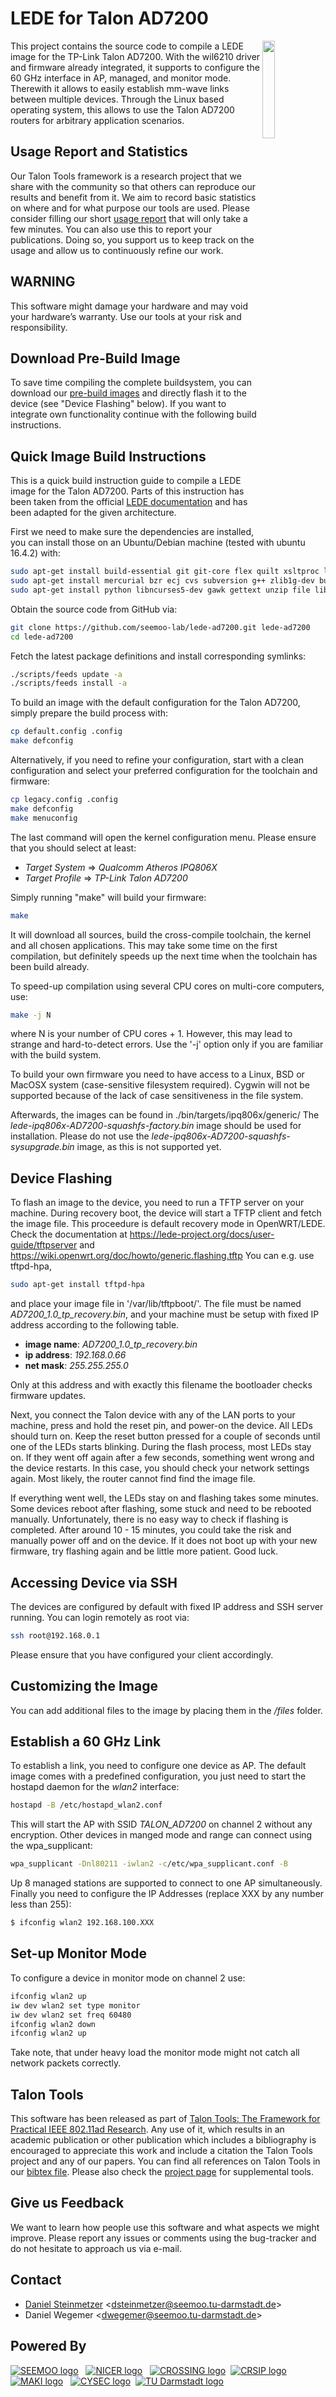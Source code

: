 # LEDE for Talon AD7200
<img src="logos/talon.png" align="right" width=20% height=20%/>
This project contains the source code to compile a LEDE image for the TP-Link Talon AD7200. With the wil6210 driver and firmware already integrated, it supports to configure the 60 GHz interface in AP, managed, and monitor mode. Therewith it allows to easily establish mm-wave links between multiple devices. Through the Linux based operating system, this allows to use the Talon AD7200 routers for arbitrary application scenarios.

## Usage Report and Statistics
Our Talon Tools framework is a research project that we share with the community so that others can reproduce our results and benefit from it. We aim to record basic statistics on where and for what purpose our tools are used. Please consider filling our short [usage report](https://goo.gl/forms/QKU0ME98f2gYhs5B2) that will only take a few minutes. You can also use this to report your publications. Doing so, you support us to keep track on the usage and allow us to continuously refine our work. 

## WARNING
This software might damage your hardware and may void your hardware’s warranty. Use our tools at your risk and responsibility.

## Download Pre-Build Image
To save time compiling the complete buildsystem, you can download our [pre-build images](https://github.com/seemoo-lab/lede-ad7200/releases) and directly flash it to the device (see "Device Flashing" below). If you want to integrate own functionality continue with the following build instructions.

## Quick Image Build Instructions

This is a quick build instruction guide to compile a LEDE image for the Talon AD7200. Parts of this instruction has been taken from the official [LEDE documentation](https://lede-project.org/docs/guide-developer/quickstart-build-images) and has been adapted for the given architecture.

First we need to make sure the dependencies are installed, you can install
those on an Ubuntu/Debian machine (tested with ubuntu 16.4.2) with:
```bash
sudo apt-get install build-essential git git-core flex quilt xsltproc libxml-parser-perl 
sudo apt-get install mercurial bzr ecj cvs subversion g++ zlib1g-dev build-essential 
sudo apt-get install python libncurses5-dev gawk gettext unzip file libssl-dev wget
```

Obtain the source code from GitHub via:
```bash
git clone https://github.com/seemoo-lab/lede-ad7200.git lede-ad7200
cd lede-ad7200
```

Fetch the latest package definitions and install corresponding symlinks:
```bash
./scripts/feeds update -a
./scripts/feeds install -a
```

To build an image with the default configuration for the Talon AD7200, simply prepare the build process with:
```bash
cp default.config .config
make defconfig
```

Alternatively, if you need to refine your configuration, start with a clean configuration and select your preferred configuration for 
the toolchain and firmware:
```bash
cp legacy.config .config
make defconfig
make menuconfig
```

The last command will open the kernel configuration menu. Please ensure that you should select at least:
  * *Target System* => *Qualcomm Atheros IPQ806X*
  * *Target Profile* => *TP-Link Talon AD7200*

Simply running "make" will build your firmware:
```bash
make
```
It will download all sources, build the cross-compile toolchain, 
the kernel and all chosen applications. This may take some time on the first 
compilation, but definitely speeds up the next time when the toolchain has been build already.

To speed-up compilation using several CPU cores on multi-core computers, use:
```bash
make -j N
```
where N is your number of CPU cores + 1. However, this may lead to strange and hard-to-detect errors. 
Use the '-j' option only if you are familiar with the build system. 

To build your own firmware you need to have access to a Linux, BSD or MacOSX system
(case-sensitive filesystem required). Cygwin will not be supported because of
the lack of case sensitiveness in the file system.

Afterwards, the images can be found in ./bin/targets/ipq806x/generic/
The *lede-ipq806x-AD7200-squashfs-factory.bin* image should be used for installation.
Please do not use the *lede-ipq806x-AD7200-squashfs-sysupgrade.bin* image, as this is not supported yet.


## Device Flashing
To flash an image to the device, you need to run a TFTP server on your machine. During recovery boot, the device will start a TFTP client and fetch the image file.
This proceedure is default recovery mode in OpenWRT/LEDE. Check the documentation at https://lede-project.org/docs/user-guide/tftpserver and https://wiki.openwrt.org/doc/howto/generic.flashing.tftp
You can e.g. use tftpd-hpa,
```bash
sudo apt-get install tftpd-hpa
```
and place your image file in '/var/lib/tftpboot/'. The file must be named *AD7200_1.0_tp_recovery.bin*, and your machine must be setup with fixed IP address according to the following table. 

 * **image name**: *AD7200_1.0_tp_recovery.bin*
 * **ip address**: *192.168.0.66*
 * **net mask**: *255.255.255.0*

Only at this address and with exactly this filename the bootloader checks firmware updates.

Next, you connect the Talon device with any of the LAN ports to your machine, press and hold the reset pin, and power-on the device. 
All LEDs should turn on. Keep the reset button pressed for a couple of seconds until one of the LEDs starts blinking.
During the flash process, most LEDs stay on. If they went off again after a few seconds, something went wrong and the device restarts. 
In this case, you should check your network settings again. Most likely, the router cannot find find the image file.

If everything went well, the LEDs stay on and flashing takes some minutes. Some devices reboot after flashing, some stuck and need to be rebooted manually. Unfortunately, there is no easy way to check if flashing is completed. After around 10 - 15 minutes, you could take the risk and manually power off and on the device. If it does not boot up with your new firmware, try flashing again and be little more patient. Good luck. 

## Accessing Device via SSH
The devices are configured by default with fixed IP address and SSH server running. You can login remotely as root via:
```bash
ssh root@192.168.0.1
```
Please ensure that you have configured your client accordingly.

## Customizing the Image
You can add additional files to the image by placing them in the */files* folder.  

## Establish a 60 GHz Link
To establish a link, you need to configure one device as AP. The default image comes with a predefined configuration, you just need to start the hostapd daemon for the *wlan2* interface:
```bash
hostapd -B /etc/hostapd_wlan2.conf
```
This will start the AP with SSID *TALON_AD7200* on channel 2 without any encryption. Other devices in manged mode and range can connect using the wpa_supplicant:
```bash
wpa_supplicant -Dnl80211 -iwlan2 -c/etc/wpa_supplicant.conf -B
```
Up 8 managed stations are supported to connect to one AP simultaneously. Finally you need to configure the IP Addresses (replace XXX by any number less than 255):
```bash
$ ifconfig wlan2 192.168.100.XXX
```

## Set-up Monitor Mode
To configure a device in monitor mode on channel 2 use:
```bash
ifconfig wlan2 up
iw dev wlan2 set type monitor
iw dev wlan2 set freq 60480
ifconfig wlan2 down
ifconfig wlan2 up
```
Take note, that under heavy load the monitor mode might not catch all network packets correctly.

## Talon Tools
This software has been released as part of [Talon Tools: The Framework for Practical IEEE 802.11ad Research](https://seemoo.de/talon-tools/). Any use of it, which results in an academic publication or other publication which includes a bibliography is encouraged to appreciate this work and include a citation the Talon Tools project and any of our papers. You can find all references on Talon Tools in our [bibtex file](https://seemoo-lab.github.io/talon-tools/talon-tools.bib). Please also check the [project page](https://seemoo.de/talon-tools/) for supplemental tools.

## Give us Feedback
We want to learn how people use this software and what aspects we might improve. Please report any issues or comments using the bug-tracker and do not hesitate to approach us via e-mail.

## Contact
* [Daniel Steinmetzer](https://seemoo.tu-darmstadt.de/dsteinmetzer) <<dsteinmetzer@seemoo.tu-darmstadt.de>>
* Daniel Wegemer <<dwegemer@seemoo.tu-darmstadt.de>>

## Powered By
<a href="https://www.seemoo.tu-darmstadt.de">![SEEMOO logo](https://seemoo-lab.github.io/talon-tools/logos/seemoo.png)</a> &nbsp;
<a href="https://www.nicer.tu-darmstadt.de">![NICER logo](https://seemoo-lab.github.io/talon-tools/logos/nicer.png)</a> &nbsp;
<a href="https://www.crossing.tu-darmstadt.de">![CROSSING logo](https://seemoo-lab.github.io/talon-tools/logos/crossing.jpg)</a>&nbsp;
<a href="https://www.crisp-da.de">![CRSIP logo](https://seemoo-lab.github.io/talon-tools/logos/crisp.jpg)</a>&nbsp;
<a href="http://www.maki.tu-darmstadt.de/">![MAKI logo](https://seemoo-lab.github.io/talon-tools/logos/maki.png)</a> &nbsp;
<a href="https://www.cysec.tu-darmstadt.de">![CYSEC logo](https://seemoo-lab.github.io/talon-tools/logos/cysec.jpg)</a>&nbsp;
<a href="https://www.tu-darmstadt.de/index.en.jsp">![TU Darmstadt logo](https://seemoo-lab.github.io/talon-tools/logos/tudarmstadt.png)</a>&nbsp;
